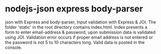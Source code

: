 # nodejs-json express body-parser
json with Express and body-parser, Input validation with Express & JOI.
The folder 'static' in the root directory contains index.html.
Index presents a form to enter email-address & password, upon submission data is validated using JOI.
Validation error occurs if proper email address is not entered or the password is not 5 to 10 characters long. Valid data is posted in the console.